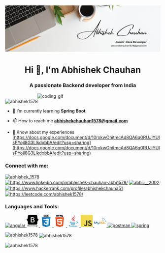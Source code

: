 ![logo](https://github.com/Abhishek1578/Abhishek1578/blob/main/White%20Minimalist%20Profile%20LinkedIn%20Banner.png)
<h1 align="center">Hi 👋, I'm Abhishek Chauhan</h1>
<h3 align="center">A passionate Backend developer from India</h3>
<img align="right" alt="coding_gif" width="400" src="https://www.sarvika.com/wp-content/uploads/2021/03/Backend-Developer-Python-GIF-Dribble.gif">
<p align="left"> <img src="https://komarev.com/ghpvc/?username=abhishek1578&label=Profile%20views&color=0e75b6&style=flat" alt="abhishek1578" /> </p>

- 🌱 I’m currently learning **Spring Boot**

- 📫 How to reach me **abhishekchauhan1578@gmail.com**

- 📄 Know about my experiences [https://docs.google.com/document/d/10rokwOhitmcAd8QA6q0RUJlYUlsPYojl8G3LlkdobbA/edit?usp=sharing](https://docs.google.com/document/d/10rokwOhitmcAd8QA6q0RUJlYUlsPYojl8G3LlkdobbA/edit?usp=sharing)

<h3 align="left">Connect with me:</h3>
<p align="left">
<a href="https://twitter.com/abhishek_1578" target="blank"><img align="center" src="https://raw.githubusercontent.com/rahuldkjain/github-profile-readme-generator/master/src/images/icons/Social/twitter.svg" alt="abhishek_1578" height="30" width="40" /></a>
<a href="https://linkedin.com/in/https://www.linkedin.com/in/abhishek-chauhan-abhi1578/" target="blank"><img align="center" src="https://raw.githubusercontent.com/rahuldkjain/github-profile-readme-generator/master/src/images/icons/Social/linked-in-alt.svg" alt="https://www.linkedin.com/in/abhishek-chauhan-abhi1578/" height="30" width="40" /></a>
<a href="https://instagram.com/abhiii__2002" target="blank"><img align="center" src="https://raw.githubusercontent.com/rahuldkjain/github-profile-readme-generator/master/src/images/icons/Social/instagram.svg" alt="abhiii__2002" height="30" width="40" /></a>
<a href="https://www.hackerrank.com/https://www.hackerrank.com/profile/abhishekchauha51" target="blank"><img align="center" src="https://raw.githubusercontent.com/rahuldkjain/github-profile-readme-generator/master/src/images/icons/Social/hackerrank.svg" alt="https://www.hackerrank.com/profile/abhishekchauha51" height="30" width="40" /></a>
<a href="https://www.leetcode.com/https://leetcode.com/abhishek1578/" target="blank"><img align="center" src="https://raw.githubusercontent.com/rahuldkjain/github-profile-readme-generator/master/src/images/icons/Social/leet-code.svg" alt="https://leetcode.com/abhishek1578/" height="30" width="40" /></a>
</p>

<h3 align="left">Languages and Tools:</h3>
<p align="left"> <a href="https://angular.io" target="_blank" rel="noreferrer"> <img src="https://angular.io/assets/images/logos/angular/angular.svg" alt="angular" width="40" height="40"/> </a> <a href="https://getbootstrap.com" target="_blank" rel="noreferrer"> <img src="https://raw.githubusercontent.com/devicons/devicon/master/icons/bootstrap/bootstrap-plain-wordmark.svg" alt="bootstrap" width="40" height="40"/> </a> <a href="https://www.w3schools.com/css/" target="_blank" rel="noreferrer"> <img src="https://raw.githubusercontent.com/devicons/devicon/master/icons/css3/css3-original-wordmark.svg" alt="css3" width="40" height="40"/> </a> <a href="https://www.w3.org/html/" target="_blank" rel="noreferrer"> <img src="https://raw.githubusercontent.com/devicons/devicon/master/icons/html5/html5-original-wordmark.svg" alt="html5" width="40" height="40"/> </a> <a href="https://www.java.com" target="_blank" rel="noreferrer"> <img src="https://raw.githubusercontent.com/devicons/devicon/master/icons/java/java-original.svg" alt="java" width="40" height="40"/> </a> <a href="https://developer.mozilla.org/en-US/docs/Web/JavaScript" target="_blank" rel="noreferrer"> <img src="https://raw.githubusercontent.com/devicons/devicon/master/icons/javascript/javascript-original.svg" alt="javascript" width="40" height="40"/> </a> <a href="https://www.mysql.com/" target="_blank" rel="noreferrer"> <img src="https://raw.githubusercontent.com/devicons/devicon/master/icons/mysql/mysql-original-wordmark.svg" alt="mysql" width="40" height="40"/> </a> <a href="https://postman.com" target="_blank" rel="noreferrer"> <img src="https://www.vectorlogo.zone/logos/getpostman/getpostman-icon.svg" alt="postman" width="40" height="40"/> </a> <a href="https://spring.io/" target="_blank" rel="noreferrer"> <img src="https://www.vectorlogo.zone/logos/springio/springio-icon.svg" alt="spring" width="40" height="40"/> </a> </p>

<p><img align="left" src="https://github-readme-stats.vercel.app/api/top-langs?username=abhishek1578&show_icons=true&locale=en&layout=compact" alt="abhishek1578" /></p>

<p>&nbsp;<img align="center" src="https://github-readme-stats.vercel.app/api?username=abhishek1578&show_icons=true&locale=en" alt="abhishek1578" /></p>

<p><img align="center" src="https://github-readme-streak-stats.herokuapp.com/?user=abhishek1578&" alt="abhishek1578" /></p>
